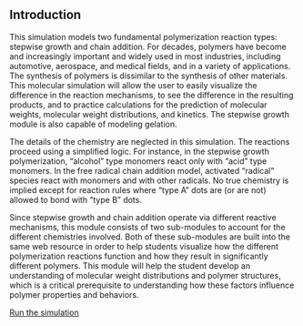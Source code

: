 

## Introduction 
This simulation models two fundamental polymerization reaction types: stepwise growth and chain addition.  For decades, polymers have become and increasingly important and widely used in most industries, including automotive, aerospace, and medical fields, and in a variety of applications.  The synthesis of polymers is dissimilar to the synthesis of other materials.  This molecular simulation will allow the user to easily visualize the difference in the reaction mechanisms, to see the difference in the resulting products, and to practice calculations for the prediction of molecular weights, molecular weight distributions, and kinetics.  The stepwise growth module is also capable of modeling gelation.

The details of the chemistry are neglected in this simulation.  The reactions proceed using a simplified logic.  For instance, in the stepwise growth polymerization, “alcohol” type monomers react only with “acid” type monomers.  In the free radical chain addition model, activated “radical” species react with monomers and with other radicals.  No true chemistry is implied except for reaction rules where “type A” dots are (or are not) allowed to bond with “type B” dots.

Since stepwise growth and chain addition operate via different reactive mechanisms, this module consists of two sub-modules to account for the different chemistries involved.  Both of these sub-modules are built into the same web resource in order to help students visualize how the different polymerization reactions function and how they result in significantly different polymers.  This module will help the student develop an understanding of molecular weight distributions and polymer structures, which is a critical prerequisite to understanding how these factors influence polymer properties and behaviors.

[Run the simulation](Polymerization/Simulator)
